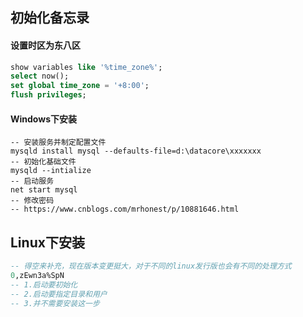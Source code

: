 ## 初始化备忘录



#### 设置时区为东八区

```sql
show variables like '%time_zone%';
select now();
set global time_zone = '+8:00';
flush privileges;
```

#### Windows下安装

```mysql
-- 安装服务并制定配置文件
mysqld install mysql --defaults-file=d:\datacore\xxxxxxx
-- 初始化基础文件
mysqld --intialize
-- 启动服务
net start mysql
-- 修改密码
-- https://www.cnblogs.com/mrhonest/p/10881646.html

```



## Linux下安装

```sql
-- 得空来补充，现在版本变更挺大，对于不同的linux发行版也会有不同的处理方式
0,zEwn3a%SpN
-- 1.启动要初始化
-- 2.启动要指定目录和用户
-- 3.并不需要安装这一步


```





